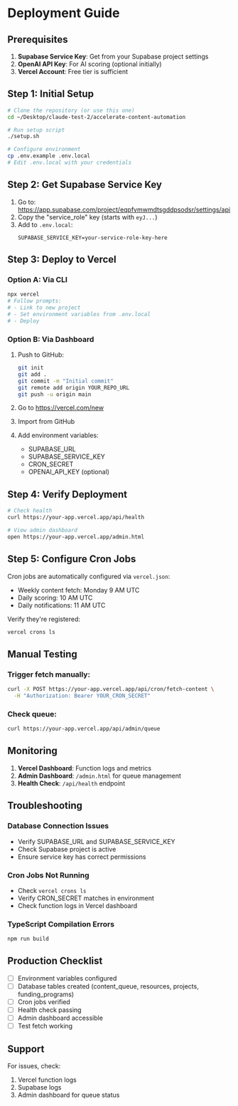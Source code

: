 # Deployment Guide

## Prerequisites

1. **Supabase Service Key**: Get from your Supabase project settings
2. **OpenAI API Key**: For AI scoring (optional initially)
3. **Vercel Account**: Free tier is sufficient

## Step 1: Initial Setup

```bash
# Clone the repository (or use this one)
cd ~/Desktop/claude-test-2/accelerate-content-automation

# Run setup script
./setup.sh

# Configure environment
cp .env.example .env.local
# Edit .env.local with your credentials
```

## Step 2: Get Supabase Service Key

1. Go to: https://app.supabase.com/project/eqpfvmwmdtsgddpsodsr/settings/api
2. Copy the "service_role" key (starts with `eyJ...`)
3. Add to `.env.local`:
   ```
   SUPABASE_SERVICE_KEY=your-service-role-key-here
   ```

## Step 3: Deploy to Vercel

### Option A: Via CLI
```bash
npx vercel
# Follow prompts:
# - Link to new project
# - Set environment variables from .env.local
# - Deploy
```

### Option B: Via Dashboard
1. Push to GitHub:
   ```bash
   git init
   git add .
   git commit -m "Initial commit"
   git remote add origin YOUR_REPO_URL
   git push -u origin main
   ```

2. Go to https://vercel.com/new
3. Import from GitHub
4. Add environment variables:
   - SUPABASE_URL
   - SUPABASE_SERVICE_KEY
   - CRON_SECRET
   - OPENAI_API_KEY (optional)

## Step 4: Verify Deployment

```bash
# Check health
curl https://your-app.vercel.app/api/health

# View admin dashboard
open https://your-app.vercel.app/admin.html
```

## Step 5: Configure Cron Jobs

Cron jobs are automatically configured via `vercel.json`:
- Weekly content fetch: Monday 9 AM UTC
- Daily scoring: 10 AM UTC
- Daily notifications: 11 AM UTC

Verify they're registered:
```bash
vercel crons ls
```

## Manual Testing

### Trigger fetch manually:
```bash
curl -X POST https://your-app.vercel.app/api/cron/fetch-content \
  -H "Authorization: Bearer YOUR_CRON_SECRET"
```

### Check queue:
```bash
curl https://your-app.vercel.app/api/admin/queue
```

## Monitoring

1. **Vercel Dashboard**: Function logs and metrics
2. **Admin Dashboard**: `/admin.html` for queue management
3. **Health Check**: `/api/health` endpoint

## Troubleshooting

### Database Connection Issues
- Verify SUPABASE_URL and SUPABASE_SERVICE_KEY
- Check Supabase project is active
- Ensure service key has correct permissions

### Cron Jobs Not Running
- Check `vercel crons ls`
- Verify CRON_SECRET matches in environment
- Check function logs in Vercel dashboard

### TypeScript Compilation Errors
```bash
npm run build
```

## Production Checklist

- [ ] Environment variables configured
- [ ] Database tables created (content_queue, resources, projects, funding_programs)
- [ ] Cron jobs verified
- [ ] Health check passing
- [ ] Admin dashboard accessible
- [ ] Test fetch working

## Support

For issues, check:
1. Vercel function logs
2. Supabase logs
3. Admin dashboard for queue status